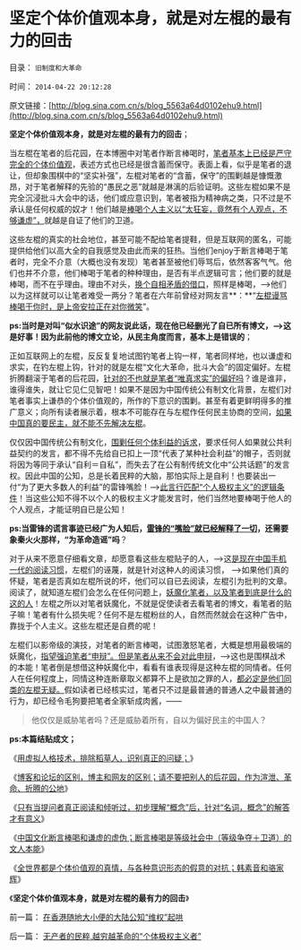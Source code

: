 # 坚定个体价值观本身，就是对左棍的最有力的回击

目录： `旧制度和大革命` 

时间： `2014-04-22 20:12:28` 

原文链接：[http://blog.sina.com.cn/s/blog_5563a64d0102ehu9.html](http://blog.sina.com.cn/s/blog_5563a64d0102ehu9.html)

**坚定个体价值观本身，就是对左棍的最有力的回击**；

当左棍在笔者的后花园，在本博圈中对笔者作断言棒喝时，[笔者基本上已经是严守完全的个体价值观](../../../2014/3/31/“被主义”的哈耶克的“自由”是唯利是图的个体价值观.md)，表述方式也已经是很含蓄而保守。表面上看，似乎是笔者的退让，但却象围棋中的“坚实补强”，左棍对笔者的“含蓄，保守”的围剿越是慷慨激昂，对于笔者解释的先验的“愚民之恶”就越是淋漓的后验证明。这些左棍如果不是完全沉浸批斗大会中的话，他们或应意识到，笔者被指为精神病之类，只不过是不承认是任何权威的奴才！他们越是[棒喝个人主义以“太狂妄，竟然有个人观点，不够谦虚”，](../../../2014/4/11/传统道德之“谦虚的义务”，左棍“断言棒喝”有广泛的同情者.md)就越是自证了他们的卫道。

这些左棍的真实的社会地位，甚至可能不配给笔者提鞋，但是互联网的匿名，可能提供给他们以高大全的自我感觉及由此而来的狂热。当他们enjoy于断言棒喝于笔者时，完全不介意（大概也没有发现）笔者甚至被他们辱骂后，依然客客气气。他们也并不介意，他们棒喝于笔者的种种理由，是否有半点逻辑可言；他们要的就是棒喝，而不在乎理由。理由不对头，[换个自相矛盾的借口](../../../2011/1/26/传统文化缺乏逻辑，和利益错位.md)，照样是棒喝，——>他们以为这样就可以让笔者难受一两分？笔者在六年前曾经对网友言**：**“[左棍谩骂棒喝于你时，是上帝安拉正在对你微笑](../../../2012/4/22/个体价值观没有说服他人的义务.md)”。

**ps:当时是对叫“似水识途”的网友说此话，现在他已经删光了自已所有博文，——>这是好事！因为此前他的博文立论，从民主角度而言，基本上是错误的**；

正如互联网上的左棍，反反复复地试图钓笔者上钩一样，笔者同样地，也以谦虚和求实，在钓左棍上钩，针对的就是左棍“文化大革命，批斗大会”的固定偏好。左棍折腾翻滚于笔者的后花园，[针对的不也就是笔者“唯真求实”的偏好吗](../../../2013/2/14/实名制即“取缔不留名的个人权力”，将令“匿名煽动”具备权威.md)？谁是谁非，谁得谁失，就让它见仁见智吧！如果不是因为中国传统公有制文化背景，左棍们对笔者事实上谦恭的个体价值观的，所作的下意识的围剿。甚至有着更鲜明得多的推广意义；向所有读者展示着，根本不可能存在与左棍作任何民主协商的空间，[如果中国真的要民主，就不能不先解决左棍](../../../2014/3/26/“装逼，断言棒喝，谩骂”，左棍与个人主义不可调和的敌我矛盾.md)。

仅仅因中国传统公有制文化，[围剿任何个体利益的诉求](../../../2014/4/10/左棍断言棒喝的威力，在于侵犯最基本人权的无理手.md)，要求任何人如果就公共利益契约的发言，都不得不先给自已扣上一顶“代表了某种社会利益”的帽子，否则就将因为等同于承认“自利＝自私”，而失去了在公有制传统文化中“公共话题”的发言权。因此中国的公知，总是长着民粹的大脑，那怕实际上是自利！也要装出一付“为了更大多数人的利益”的雷锋嘴脸！——>[此言行匹配“个人极权主义”的逻辑条件](../../../2014/4/21/无产者的民粹,越穷越革命的“个体极权主义者”.md)！当这些公知不得不以个人的极权主义才能发言时，他们当然地要棒喝于他人的个人观点，才能证明自已是公知！

**ps:当雷锋的谎言事迹已经广为人知后，[雷锋的“嘴脸”就已经解释了一切](../../../2014/4/21/个体价值观的真情与意识形态的假意，韩素音vs骆家辉.md)，还需要象秦火火那样，“为革命造谣”吗**？

对于从来不愿意仔细看文章，却愿意看这些左棍贴子的人，——>这[是现在中国手机一代的阅读习惯](../../../2014/4/19/个人主义者面对的绝大部分提问是虚假的问疑.md)，左棍们的诬蔑，就是针对这种人的阅读习惯，
——>如果他们真的怀疑，笔者是否真如左棍所说的坏，他们可以自已去阅读，左棍引为批判的文章。阅读了，就知道左棍们会怎么在任何问题上，[妖魔化笔者，以及笔者到底是什么的这的人](../../../2010/3/11/希望以启蒙阻挡任何现实的趋势都是螳臂当车！.md)！左棍之所以对笔者妖魔化，不就是促使读者去看笔者的博文，看笔者的贴子嘛！笔者有什么损失呢？任何不是左棍粉丝的人，自然而然就会在这种广告中，靠拢于个人主义。这些左棍还是自费的呢！

左棍们以影帝级的演技，对笔者的断言棒喝，试图激怒笔者，大概是想用最极端的妖魔化，[指望强迫笔者“申辩”。但是笔者从来不会对此申辩](../../../2010/3/3/人权为纲的网上交流步骤.md)，——>这也是围棋战术的本能！笔者倒是想借这种妖魔化中，看看有谁表现得是这种左棍的同情者。任何人在任何程度上，同情这种连断章取义都算不上是欲加之罪的人，[都必定是他们同类的左棍无疑。](../../../2014/4/7/虚拟人格技术的维稳应用和原理.md)假如读者已经核实过，笔者只不过是最普通的普通人之中最普通的行为，却已经令毛狗要把笔者全家斩成肉酱，——
>他仅仅是威胁笔者吗？还是威胁着所有，自以为偏好民主的中国人？

**ps:本篇结贴成文；**

《[用虚拟人格技术，排除稻草人，识别真正的问疑；](../../../2014/4/16/用虚拟人格技术，排除稻草人，识别真正的问疑.md)》

《[博客和论坛的区别，博主和网友的区别；请不要把别人的后花园，作为渲泄、革命、折腾的公地](../../../2014/4/17/博客和论坛的区别，博主和网友的区别.md)》

《[只有当提问者真正阅读和倾听过，初步理解“概念”后，针对“名词，概念”的解答才有意义](../../../2014/4/19/个人主义者面对的绝大部分提问是虚假的问疑.md)》

《[中国文化断言棒喝和谦虚的虚伪；断言棒喝是等级社会中（等级争夺＋卫道）的文人本能](../../../2014/4/20/外国文化的眼中，中国文化断言棒喝和谦虚的虚伪.md)》

《[全世界都是个体价值观的真情，与各种意识形态的假意的对抗；韩素音和骆家辉](../../../2014/4/21/个体价值观的真情与意识形态的假意，韩素音vs骆家辉.md)》

《**坚定个体价值观本身，就是对左棍的最有力的回击**》

前一篇： [在香港随地大小便的大陆公知“维权”起哄](../../../2014/4/23/在香港随地大小便的大陆公知“维权”起哄.md)

后一篇： [无产者的民粹,越穷越革命的“个体极权主义者”](../../../2014/4/21/无产者的民粹,越穷越革命的“个体极权主义者”.md)

